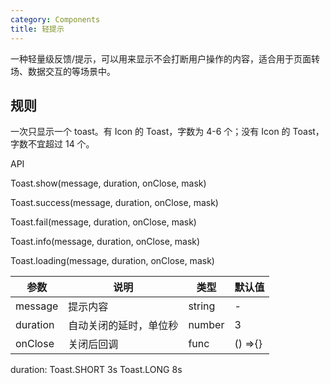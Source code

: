 ```yaml
---
category: Components
title: 轻提示
---
```


一种轻量级反馈/提示，可以用来显示不会打断用户操作的内容，适合用于页面转场、数据交互的等场景中。

## 规则

一次只显示一个 toast。有 Icon 的 Toast，字数为 4-6 个；没有 Icon 的 Toast，字数不宜超过 14 个。

<DEMO>

API

Toast.show(message, duration, onClose, mask)

Toast.success(message, duration, onClose, mask)

Toast.fail(message, duration, onClose, mask)

Toast.info(message, duration, onClose, mask)

Toast.loading(message, duration, onClose, mask)

| 参数     | 说明                   | 类型   | 默认值  |
| -------- | ---------------------- | ------ | ------- |
| message  | 提示内容               | string | -       |
| duration | 自动关闭的延时，单位秒 | number | 3       |
| onClose  | 关闭后回调             | func   | () =>{} |

duration: Toast.SHORT 3s Toast.LONG 8s
